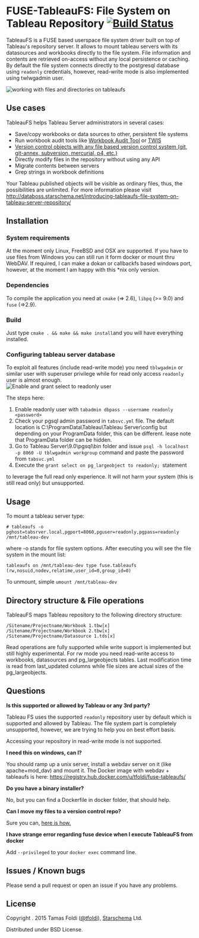 # FUSE-TableauFS: File System on Tableau Repository [![Build Status](https://travis-ci.org/tfoldi/fuse-tableaufs.svg?branch=master)](https://travis-ci.org/tfoldi/fuse-tableaufs)

TableauFS is a FUSE based userspace file system driver built on top of Tableau's repository server. It allows to mount tableau servers with its datasources and workbooks directly to the file system. File information and contents are retrieved on-access without any local persistence or caching.  By default the file system connects directly to the postgresql database using `readonly` credentials, however, read-write mode is also implemented using twlwgadmin user. 

![working with files and directories on tableaufs](http://cdn.starschema.net/tableaufs.PNG)

## Use cases
TableauFS helps Tableau Server administrators in several cases:

 - Save/copy workbooks or data sources to other, persistent file systems
 - Run workbook audit tools like [Workbook Audit Tool](http://databoss.starschema.net/how-to-use-twb-auditor-with-tableaufs-audit-tableau-server-files-directly/) or  [TWIS](http://www.betterbi.biz/TWIS.html)
 - [Version control objects with any file based version control system (git, git-annex, subversion, mercurial, p4, etc.)](http://databoss.starschema.net/version-control-and-point-in-time-recovery-of-tableau-server-objects/)
 - Directly modify files in the repository without using any API
 - Migrate contents between servers
 - Grep strings in workbook definitions

Your Tableau published objects will be visible as ordinary files, thus, the possibilities are unlimited. For more information please visit http://databoss.starschema.net/introducing-tableaufs-file-system-on-tableau-server-repository/ 

 
## Installation

### System requirements
At the moment only Linux, FreeBSD and OSX are supported. If you have to use files from Windows you can still run it form docker or mount thru WebDAV. If required, I can make a dokan or callbackfs based windows port, however, at the moment I am happy with this *nix only version.
### Dependencies
To compile the application you need at `cmake` (=> 2.6), `libpq` (>= 9.0) and `fuse`  (=>2.9).

### Build
Just type `cmake . && make && make install`and you will have everything installed. 

### Configuring tableau server database

To exploit all features (include read-write mode) you need `tblwgadmin` or similar user with superuser privilege while for read only access `readonly` user is almost enough.  
![Enable and grant select to readonly user](http://databoss.starschema.net/wp-content/uploads/2015/05/enable-and-grant-select-to-readonly-user.png)

The steps here:

 1. Enable readonly user with `tabadmin dbpass --username readonly <password>`  
 2. Check your pgsql admin password in `tabsvc.yml` file. The default location is C:\ProgramData\Tableau\Tableau Server\config but depending on your ProgramData folder, this can be different. lease note that ProgramData folder can be hidden.
 3. Go to Tableau Server\9.0\pgsql\bin folder and issue `psql -h localhost -p 8060 -U tblwgadmin workgroup` command and paste the password from `tabsvc.yml`
 4. Execute the `grant select on pg_largeobject to readonly; `statement

to leverage the full read only experience. It will not harm your system (this is still read only) but unsupported.



## Usage
To mount a tableau server type:

    # tableaufs -o pghost=tabsrver.local,pgport=8060,pguser=readonly,pgpass=readonly /mnt/tableau-dev

where -o stands for file system options. After executing you will see the file system in the mount list:

    tableaufs on /mnt/tableau-dev type fuse.tableaufs (rw,nosuid,nodev,relatime,user_id=0,group_id=0)

To unmount, simple `umount /mnt/tableau-dev`

## Directory structure & File operations

TableauFS maps Tableau repository to the following directory structure:

    /Sitename/Projectname/Workbook 1.tbw[x] 
    /Sitename/Projectname/Workbook 2.tbw[x] 
    /Sitename/Projectname/Datasource 1.tds[x] 

Read operations are fully supported while write support is implemented but still highly experimental. For rw mode you need read-write access to workbooks, datasources and pg_largeobjects tables.
Last modification time is read from last\_updated columns while file sizes are actual sizes of the pg\_largeobjects.

## Questions 

**Is this supported or allowed by Tableau or any 3rd party?**

Tableau FS uses the supported `readonly` repository user by default which is supported and allowed by Tableau. The file system part is completely unsupported, however, we are trying to help you on best effort basis.

Accessing your repository in read-write mode is not supported.

**I need this on windows, can I?**

You should ramp up a unix server, install a webdav server on it (like apache+mod_dav) and mount it. The Docker image with webdav + tableaufs is here: https://registry.hub.docker.com/u/tfoldi/fuse-tableaufs/

**Do you have a binary installer?**

No, but you can find a Dockerfile in docker folder, that should help.

**Can I move my files to a version control repo?**

Sure you can, [here is how.](http://databoss.starschema.net/version-control-and-point-in-time-recovery-of-tableau-server-objects/)

**I have strange error regarding fuse device when I execute TableauFS from docker**

Add `--privileged` to your  `docker exec` command line.

## Issues / Known bugs


Please send a pull request or open an issue if you have any problems.

## License

Copyright . 2015 Tamas Foldi ([@tfoldi](http://twitter.com/tfoldi)), [Starschema](http://www.starschema.net/) Ltd.

Distributed under BSD License.
